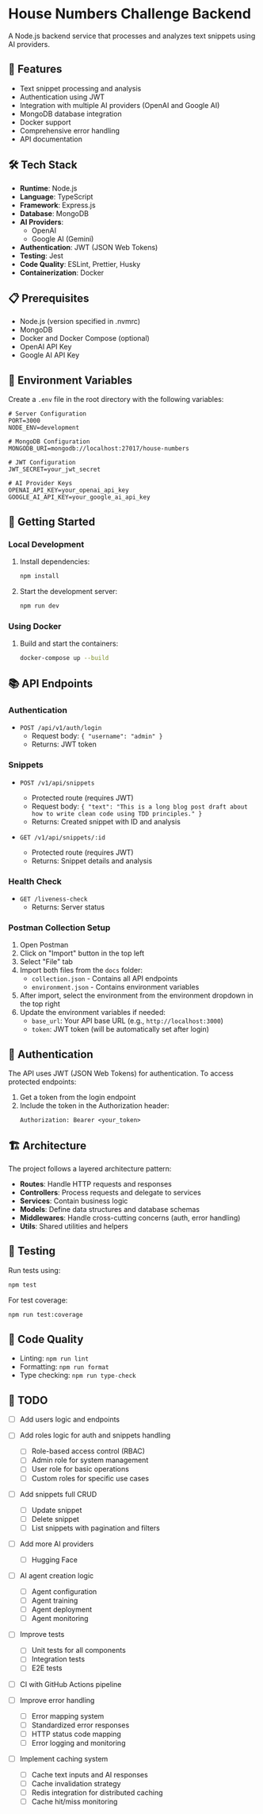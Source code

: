 # House Numbers Challenge Backend

A Node.js backend service that processes and analyzes text snippets using AI providers.

## 🚀 Features

- Text snippet processing and analysis
- Authentication using JWT
- Integration with multiple AI providers (OpenAI and Google AI)
- MongoDB database integration
- Docker support
- Comprehensive error handling
- API documentation

## 🛠️ Tech Stack

- **Runtime**: Node.js
- **Language**: TypeScript
- **Framework**: Express.js
- **Database**: MongoDB
- **AI Providers**:
  - OpenAI
  - Google AI (Gemini)
- **Authentication**: JWT (JSON Web Tokens)
- **Testing**: Jest
- **Code Quality**: ESLint, Prettier, Husky
- **Containerization**: Docker

## 📋 Prerequisites

- Node.js (version specified in .nvmrc)
- MongoDB
- Docker and Docker Compose (optional)
- OpenAI API Key
- Google AI API Key

## 🔧 Environment Variables

Create a `.env` file in the root directory with the following variables:

```env
# Server Configuration
PORT=3000
NODE_ENV=development

# MongoDB Configuration
MONGODB_URI=mongodb://localhost:27017/house-numbers

# JWT Configuration
JWT_SECRET=your_jwt_secret

# AI Provider Keys
OPENAI_API_KEY=your_openai_api_key
GOOGLE_AI_API_KEY=your_google_ai_api_key
```

## 🚀 Getting Started

### Local Development

1. Install dependencies:

   ```bash
   npm install
   ```

2. Start the development server:
   ```bash
   npm run dev
   ```

### Using Docker

1. Build and start the containers:
   ```bash
   docker-compose up --build
   ```

## 📚 API Endpoints

### Authentication

- `POST /api/v1/auth/login`
  - Request body: `{ "username": "admin" }`
  - Returns: JWT token

### Snippets

- `POST /v1/api/snippets`

  - Protected route (requires JWT)
  - Request body: `{ "text": "This is a long blog post draft about how to write clean code using TDD principles." }`
  - Returns: Created snippet with ID and analysis

- `GET /v1/api/snippets/:id`
  - Protected route (requires JWT)
  - Returns: Snippet details and analysis

### Health Check

- `GET /liveness-check`
  - Returns: Server status

### Postman Collection Setup

1. Open Postman
2. Click on "Import" button in the top left
3. Select "File" tab
4. Import both files from the `docs` folder:
   - `collection.json` - Contains all API endpoints
   - `environment.json` - Contains environment variables
5. After import, select the environment from the environment dropdown in the top right
6. Update the environment variables if needed:
   - `base_url`: Your API base URL (e.g., `http://localhost:3000`)
   - `token`: JWT token (will be automatically set after login)

## 🔐 Authentication

The API uses JWT (JSON Web Tokens) for authentication. To access protected endpoints:

1. Get a token from the login endpoint
2. Include the token in the Authorization header:
   ```
   Authorization: Bearer <your_token>
   ```

## 🏗️ Architecture

The project follows a layered architecture pattern:

- **Routes**: Handle HTTP requests and responses
- **Controllers**: Process requests and delegate to services
- **Services**: Contain business logic
- **Models**: Define data structures and database schemas
- **Middlewares**: Handle cross-cutting concerns (auth, error handling)
- **Utils**: Shared utilities and helpers

## 🧪 Testing

Run tests using:

```bash
npm test
```

For test coverage:

```bash
npm run test:coverage
```

## 📝 Code Quality

- Linting: `npm run lint`
- Formatting: `npm run format`
- Type checking: `npm run type-check`

## 📄 TODO

- [ ] Add users logic and endpoints

- [ ] Add roles logic for auth and snippets handling

  - [ ] Role-based access control (RBAC)
  - [ ] Admin role for system management
  - [ ] User role for basic operations
  - [ ] Custom roles for specific use cases

- [ ] Add snippets full CRUD

  - [ ] Update snippet
  - [ ] Delete snippet
  - [ ] List snippets with pagination and filters

- [ ] Add more AI providers

  - [ ] Hugging Face

- [ ] AI agent creation logic

  - [ ] Agent configuration
  - [ ] Agent training
  - [ ] Agent deployment
  - [ ] Agent monitoring

- [ ] Improve tests

  - [ ] Unit tests for all components
  - [ ] Integration tests
  - [ ] E2E tests

- [ ] CI with GitHub Actions pipeline

- [ ] Improve error handling

  - [ ] Error mapping system
  - [ ] Standardized error responses
  - [ ] HTTP status code mapping
  - [ ] Error logging and monitoring

- [ ] Implement caching system

  - [ ] Cache text inputs and AI responses
  - [ ] Cache invalidation strategy
  - [ ] Redis integration for distributed caching
  - [ ] Cache hit/miss monitoring
